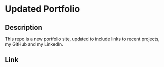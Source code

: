 # Updated Portfolio

## Description
This repo is a new portfolio site, updated to include links to recent projects, my GitHub and my LinkedIn.

## Link